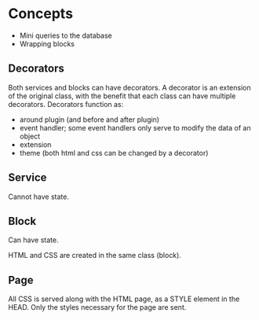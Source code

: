 # Concepts

- Mini queries to the database
- Wrapping blocks

## Decorators

Both services and blocks can have decorators. A decorator is an extension of the original class, with the benefit that each class can have multiple decorators. 
Decorators function as:

- around plugin (and before and after plugin)
- event handler; some event handlers only serve to modify the data of an object
- extension
- theme (both html and css can be changed by a decorator)

## Service

Cannot have state.

## Block

Can have state.

HTML and CSS are created in the same class (block).

## Page

All CSS is served along with the HTML page, as a STYLE element in the HEAD. Only the styles necessary for the page are sent.
